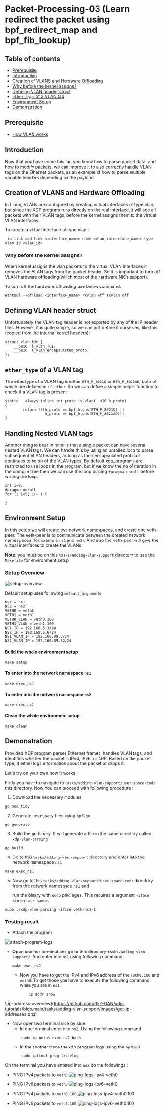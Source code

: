 # Packet-Processing-03 (Learn redirect the packet using bpf_redirect_map and bpf_fib_lookup)

## Table of contents
 - [Prerequisite](#prerequisite)
 - [Introduction](#introduction)
 - [Creation of VLANS and Hardware Offloading](#creation-of-vlans-and-hardware-offloading)
 - [Why before the kernel assigns?](#why-before-the-kernel-assigns)
 - [Defining VLAN header struct](#defining-vlan-header-struct)
 - [`ether_type` of a VLAN tag](#ether_type-of-a-vlan-tag)
 - [Environment Setup](#environment-setup)
 - [Demonstration](#demonstration)
 
## Prerequisite
 - [How VLAN works](https://github.com/REZ-OAN/xdp-tutorials/blob/main/docs/vlan-working.md)
## Introduction
Now that you have come this far, you know how to parse packet data, and how to modify packets. we can improve it to also correctly handle VLAN tags on the Ethernet packets, as an example of how to parse multiple variable headers depending on the payload.

## Creation of VLANS and Hardware Offloading
In Linux, VLANs are configured by creating virtual interfaces of type vlan; but since the XDP program runs directly on the real interface, it will see all packets with their VLAN tags, before the kernel assigns them to the virtual VLAN interfaces.

To create a virtual interface of type vlan :
```
 ip link add link <interface_name> name <vlan_inteerface_name> type vlan id <vlan_id>
```
### Why before the kernel assigns?
When kernel assigns the vlan packets to the virtual VLAN interfaces it removes the VLAN tags from the packet header. So it is important to turn off VLAN hardware offloading(which most of the hardware NICs support).

To turn off the hardware offloading use below command.
```
ethtool --offload <interface_name> rxvlan off txvlan off
```
## Defining VLAN header struct 
Unfortunately, the VLAN tag header is not exported by any of the IP header files. However, it is quite simple, so we can just define it ourselves, like this (copied from the internal kernel headers):
```
struct vlan_hdr {
	__be16	h_vlan_TCI;
	__be16	h_vlan_encapsulated_proto;
};
```
## `ether_type` of a VLAN tag 
The ethertype of a VLAN tag is either `ETH_P_8021Q` or `ETH_P_8021AD`, both of which are defined in `if_ether`. So we can define a simple helper function to check if a VLAN tag is present:
```
static __always_inline int proto_is_vlan(__u16 h_proto)
{
        return !!(h_proto == bpf_htons(ETH_P_8021Q) ||
                  h_proto == bpf_htons(ETH_P_8021AD));
}
```
## Handling Nested VLAN tags
Another thing to bear in mind is that a single packet can have several nested VLAN tags. We can handle this by using an unrolled loop to parse subsequent VLAN headers, as long as their encapsulated protocol continues to be on of the VLAN types. By default xdp_programs are restricted to use loops in the program, but if we know the no of iteration in the compile time then we can use the loop placing `#pragma unroll` before writing the loop.
```
int i=0;
#pragma unroll
for (; i<5; i++ ) {

}
```
## Environment Setup
In this setup we will create two network namespaces, and create one veth-peer. The veth-peer is to communicate between the created network namespaces (for example `ns1` and `ns2`). And also the veth-peer will give the virtual interfaces to create the VLANs.


**Note**: you must be on this `tasks/adding-vlan-support` directory to use the `Makefile` for environment setup

### Setup Overview

![setup-overview](https://github.com/REZ-OAN/xdp-tutorials/blob/main/tasks/adding-vlan-support/images/environment-setup.png)

Default setup uses following `default_arguments`
```
NS1 = ns1
NS2 = ns2
VETH0 = veth0
VETH1 = veth1
VETH0_VLAN = veth0.100
VETH1_VLAN = veth1.100
NS1_IP = 192.168.5.3/24
NS2_IP = 192.168.5.6/24
NS1_VLAN_IP = 192.168.89.3/24
NS2_VLAN_IP = 192.168.89.32/24

```

#### Build the whole environment setup
```
make setup
```
#### To enter into the network namespace `ns1`
```
make exec_ns1
```
#### To enter into the network namespace `ns2`
```
make exec_ns2
```
#### Clean the whole environment setup
```
make clean
```
## Demonstration 

Provided XDP program parses Ethernet frames, handles VLAN tags, and identifies whether the packet is IPv4, IPv6, or ARP. Based on the packet type, it either logs information about the packet or drops it.


Let's try on your own how it works :

Firtly you have to navigate to `tasks/adding-vlan-support/user-space-code` this directory. Now You can proceed with following procedure :
1. Download the necessary modules
```
go mod tidy
```
2. Generate necessary files using `bpf2go`
```
go generate
```
3. Build the go binary. It will generate a file in the same directory called `xdp-vlan-parsing`
```
go build
```
4. Go to this `tasks/adding-vlan-support` directory and  enter into the network namespace `ns1`
```
make exec_ns1
```
5. Now go to this `tasks/adding-vlan-support/user-space-code` directory from the network namespace `ns1` and

   run the binary with `sudo` privileges. This requires a argument `-iface <interface name>`.
```
sudo ./xdp-vlan-parsing -iface veth-ns1-1
```

### Testing result
 - Attach the program

![attach-program-logs](https://github.com/REZ-OAN/xdp-tutorials/blob/main/tasks/adding-vlan-support/images/attached-xdp-into-ns1.png)

 - Open another terminal and go to this directory  `tasks/adding-vlan-support/`. And enter into `ns1` using following command.

    ```
    make exec_ns1
    ```
    - Now you have to get the IPv4 and IPv6 address of the `veth0.100` and `veth0`. To get those you have to execute the following command while you are in `ns1`.
        ```
            ip addr show
        ```
![ip-address-overview]((https://github.com/REZ-OAN/xdp-tutorials/blob/main/tasks/adding-vlan-support/images/get-ip-addresses.png)
 - Now open two terminal side by side.
    - In one terminal enter into `ns2`. Using the following command
    ```
        sudo ip netns exec ns2 bash
    ```
    - In the another trace the xdp program logs using the `bpftool`
    ```
        sudo bpftool prog tracelog 
    ```
On the terminal you have entered into `ns2` do the followings :
 - PING IPv4 packets to `veth0`
![ping-logs-ipv4-veth0](tasks/adding-vlan-support/images/pingipv4toveth0.png)

 - PING IPv6 packets to `veth0`
![ping-logs-ipv6-veth0](tasks/adding-vlan-support/images/pingipv6toveth0.png)

 - PING IPv4 packets to `veth0.100`
![ping-logs-ipv4-veth0.100](tasks/adding-vlan-support/images/pingIpv4toveth0.100.png)

 - PING IPv6 packets to `veth0.100`
![ping-logs-ipv6-veth0.100](tasks/adding-vlan-support/images/pingivp6toveth0.100.png)

